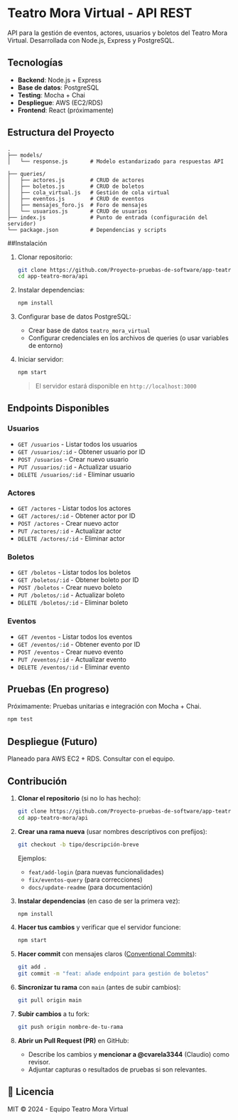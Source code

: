 # Teatro Mora Virtual - API REST


API para la gestión de eventos, actores, usuarios y boletos del Teatro Mora Virtual. Desarrollada con Node.js, Express y PostgreSQL.

## Tecnologías

- **Backend**: Node.js + Express
- **Base de datos**: PostgreSQL
- **Testing**: Mocha + Chai
- **Despliegue**: AWS (EC2/RDS)
- **Frontend**: React (próximamente)

## Estructura del Proyecto

```
.
├── models/
│   └── response.js       # Modelo estandarizado para respuestas API

├── queries/
│   ├── actores.js        # CRUD de actores
│   ├── boletos.js        # CRUD de boletos
│   ├── cola_virtual.js   # Gestión de cola virtual
│   ├── eventos.js        # CRUD de eventos
│   ├── mensajes_foro.js  # Foro de mensajes
│   └── usuarios.js       # CRUD de usuarios
├── index.js              # Punto de entrada (configuración del servidor)
└── package.json          # Dependencias y scripts
```

##Instalación

1. Clonar repositorio:
   ```bash
   git clone https://github.com/Proyecto-pruebas-de-software/app-teatro-mora.git
   cd app-teatro-mora/api
   ```

2. Instalar dependencias:
   ```bash
   npm install
   ```

3. Configurar base de datos PostgreSQL:
   - Crear base de datos `teatro_mora_virtual`
   - Configurar credenciales en los archivos de queries (o usar variables de entorno)

4. Iniciar servidor:
   ```bash
   npm start
   ```
   > El servidor estará disponible en `http://localhost:3000`

## Endpoints Disponibles

### Usuarios
- `GET /usuarios` - Listar todos los usuarios
- `GET /usuarios/:id` - Obtener usuario por ID
- `POST /usuarios` - Crear nuevo usuario
- `PUT /usuarios/:id` - Actualizar usuario
- `DELETE /usuarios/:id` - Eliminar usuario

### Actores
- `GET /actores` - Listar todos los actores
- `GET /actores/:id` - Obtener actor por ID
- `POST /actores` - Crear nuevo actor
- `PUT /actores/:id` - Actualizar actor
- `DELETE /actores/:id` - Eliminar actor

### Boletos
- `GET /boletos` - Listar todos los boletos
- `GET /boletos/:id` - Obtener boleto por ID
- `POST /boletos` - Crear nuevo boleto
- `PUT /boletos/:id` - Actualizar boleto
- `DELETE /boletos/:id` - Eliminar boleto

### Eventos
- `GET /eventos` - Listar todos los eventos
- `GET /eventos/:id` - Obtener evento por ID
- `POST /eventos` - Crear nuevo evento
- `PUT /eventos/:id` - Actualizar evento
- `DELETE /eventos/:id` - Eliminar evento

## Pruebas (En progreso)
Próximamente: Pruebas unitarias e integración con Mocha + Chai.
```bash
npm test
```

## Despliegue (Futuro)
Planeado para AWS EC2 + RDS. Consultar con el equipo.


##  Contribución

1. **Clonar el repositorio** (si no lo has hecho):
   ```bash
   git clone https://github.com/Proyecto-pruebas-de-software/app-teatro-mora.git
   cd app-teatro-mora/api
   ```

2. **Crear una rama nueva** (usar nombres descriptivos con prefijos):
   ```bash
   git checkout -b tipo/descripción-breve
   ```
   Ejemplos:
   - `feat/add-login` (para nuevas funcionalidades)
   - `fix/eventos-query` (para correcciones)
   - `docs/update-readme` (para documentación)

3. **Instalar dependencias** (en caso de ser la primera vez):
   ```bash
   npm install
   ```

4. **Hacer tus cambios** y verificar que el servidor funcione:
   ```bash
   npm start
   ```

5. **Hacer commit** con mensajes claros ([Conventional Commits](https://www.conventionalcommits.org/)):
   ```bash
   git add .
   git commit -m "feat: añade endpoint para gestión de boletos"
   ```

6. **Sincronizar tu rama** con `main` (antes de subir cambios):
   ```bash
   git pull origin main
   ```

7. **Subir cambios** a tu fork:
   ```bash
   git push origin nombre-de-tu-rama
   ```

8. **Abrir un Pull Request (PR)** en GitHub:
   - Describe los cambios y **mencionar a @cvarela3344** (Claudio) como revisor.
   - Adjuntar capturas o resultados de pruebas si son relevantes.


## 📄 Licencia

MIT © 2024 - Equipo Teatro Mora Virtual
